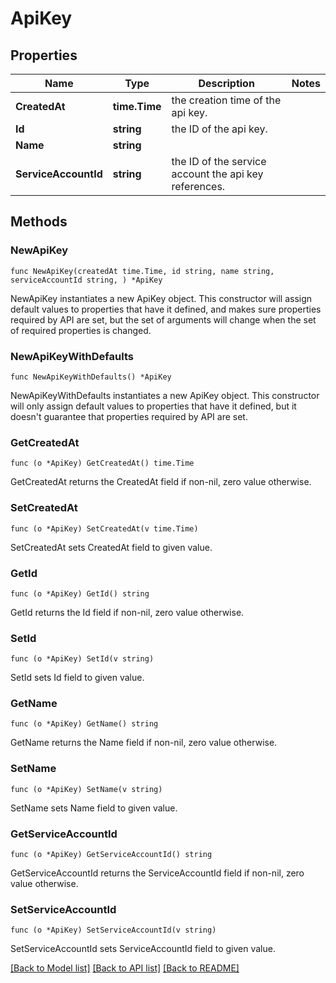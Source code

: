 # ApiKey

## Properties

Name | Type | Description | Notes
------------ | ------------- | ------------- | -------------
**CreatedAt** | **time.Time** | the creation time of the api key. | 
**Id** | **string** | the ID of the api key. | 
**Name** | **string** |  | 
**ServiceAccountId** | **string** | the ID of the service account the api key references. | 

## Methods

### NewApiKey

`func NewApiKey(createdAt time.Time, id string, name string, serviceAccountId string, ) *ApiKey`

NewApiKey instantiates a new ApiKey object.
This constructor will assign default values to properties that have it defined,
and makes sure properties required by API are set, but the set of arguments
will change when the set of required properties is changed.

### NewApiKeyWithDefaults

`func NewApiKeyWithDefaults() *ApiKey`

NewApiKeyWithDefaults instantiates a new ApiKey object.
This constructor will only assign default values to properties that have it defined,
but it doesn't guarantee that properties required by API are set.

### GetCreatedAt

`func (o *ApiKey) GetCreatedAt() time.Time`

GetCreatedAt returns the CreatedAt field if non-nil, zero value otherwise.

### SetCreatedAt

`func (o *ApiKey) SetCreatedAt(v time.Time)`

SetCreatedAt sets CreatedAt field to given value.

### GetId

`func (o *ApiKey) GetId() string`

GetId returns the Id field if non-nil, zero value otherwise.

### SetId

`func (o *ApiKey) SetId(v string)`

SetId sets Id field to given value.

### GetName

`func (o *ApiKey) GetName() string`

GetName returns the Name field if non-nil, zero value otherwise.

### SetName

`func (o *ApiKey) SetName(v string)`

SetName sets Name field to given value.

### GetServiceAccountId

`func (o *ApiKey) GetServiceAccountId() string`

GetServiceAccountId returns the ServiceAccountId field if non-nil, zero value otherwise.

### SetServiceAccountId

`func (o *ApiKey) SetServiceAccountId(v string)`

SetServiceAccountId sets ServiceAccountId field to given value.


[[Back to Model list]](../README.md#documentation-for-models) [[Back to API list]](../README.md#documentation-for-api-endpoints) [[Back to README]](../README.md)


